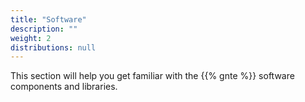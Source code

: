 ```yaml
---
title: "Software"
description: ""
weight: 2
distributions: null
---
```


This section will help you get familiar with the {{% gnte %}} software components and libraries.

<!--more-->
